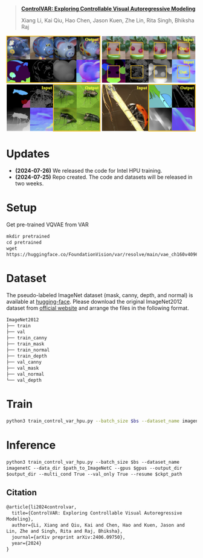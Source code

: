 > [**ControlVAR: Exploring Controllable Visual Autoregressive Modeling**](https://arxiv.org/pdf/2406.09750)
>
> Xiang Li, Kai Qiu, Hao Chen, Jason Kuen, Zhe Lin, Rita Singh, Bhiksha Raj

<p align="center"><img src="Illustration.png" width="700"/></p>

# Updates
- **(2024-07-26)** We released the code for Intel HPU training. 
- **(2024-07-25)** Repo created. The code and datasets will be released in two weeks.


# Setup

Get pre-trained VQVAE from VAR
```
mkdir pretrained
cd pretrained
wget https://huggingface.co/FoundationVision/var/resolve/main/vae_ch160v4096z32.pth
```

# Dataset

The pseudo-labeled ImageNet dataset (mask, canny, depth, and normal) is available at [hugging-face](ang9867/ImageNet-C). Please download the original ImageNet2012 dataset from [official website](https://www.image-net.org/) and arrange the files in the following format.

```
ImageNet2012
├── train
├── val
├── train_canny
├── train_mask
├── train_normal
├── train_depth
├── val_canny
├── val_mask
├── val_normal
└── val_depth
```

# Train

```sh
python3 train_control_var_hpu.py --batch_size $bs --dataset_name imagenetC --data_dir $path_to_ImageNetC --gpus $gpus  --output_dir $output_dir --multi_cond True --config configs/train_mask_var_ImageNetC_d12.yaml --var_pretrained_path pretrained/var_d12.pth
```

# Inference
```angular2html
python3 train_control_var_hpu.py --batch_size $bs --dataset_name imagenetC --data_dir $path_to_ImageNetC --gpus $gpus --output_dir $output_dir --multi_cond True --val_only True --resume $ckpt_path
```

## Citation
```
@article{li2024controlvar,
  title={ControlVAR: Exploring Controllable Visual Autoregressive Modeling},
  author={Li, Xiang and Qiu, Kai and Chen, Hao and Kuen, Jason and Lin, Zhe and Singh, Rita and Raj, Bhiksha},
  journal={arXiv preprint arXiv:2406.09750},
  year={2024}
}
```
